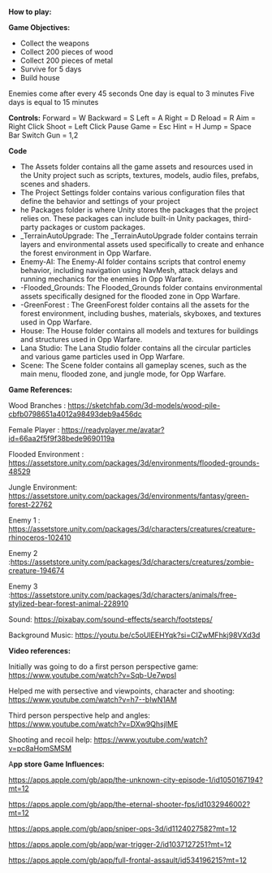 **How to play:**

**Game Objectives:**
- Collect the weapons
- Collect 200 pieces of wood
- Collect 200 pieces of metal
- Survive for 5 days
- Build house

Enemies come after every 45 seconds
One day is equal to 3 minutes
Five days is equal to 15 minutes

**Controls:**
Forward = W
Backward = S
Left = A
Right = D
Reload = R
Aim = Right Click
Shoot = Left Click
Pause Game = Esc
Hint = H
Jump = Space Bar
Switch Gun = 1,2

**Code**
- The Assets folder contains all the game assets and resources used in the Unity project such as scripts, textures, models, audio files, prefabs, scenes and shaders.
- The Project Settings folder contains various configuration files that define the behavior and settings of your project
- he Packages folder is where Unity stores the packages that the project relies on. These packages can include built-in Unity packages, third-party packages or custom packages.
- _TerrainAutoUpgrade: The _TerrainAutoUpgrade folder contains terrain layers and environmental assets used specifically to create and enhance the forest environment in Opp Warfare.
- Enemy-AI: The Enemy-AI folder contains scripts that control enemy behavior, including navigation using NavMesh, attack delays and running mechanics for the enemies in Opp Warfare.
- -Flooded_Grounds: The Flooded_Grounds folder contains environmental assets specifically designed for the flooded zone in Opp Warfare.
- -GreenForest : The GreenForest folder contains all the assets for the forest environment, including bushes, materials, skyboxes, and textures used in Opp Warfare.
- House: The House folder contains all models and textures for buildings and structures used in Opp Warfare.
- Lana Studio: The Lana Studio folder contains all the circular particles and various game particles used in Opp Warfare.
- Scene: The Scene folder contains all gameplay scenes, such as the main menu, flooded zone, and jungle mode, for Opp Warfare.


**Game References:**

Wood Branches : https://sketchfab.com/3d-models/wood-pile-cbfb0798651a4012a98493deb9a456dc

Female Player : https://readyplayer.me/avatar?id=66aa2f5f9f38bede9690119a

Flooded Environment : https://assetstore.unity.com/packages/3d/environments/flooded-grounds-48529

Jungle Environment: https://assetstore.unity.com/packages/3d/environments/fantasy/green-forest-22762

Enemy 1 : https://assetstore.unity.com/packages/3d/characters/creatures/creature-rhinoceros-102410

Enemy 2 :https://assetstore.unity.com/packages/3d/characters/creatures/zombie-creature-194674

Enemy 3 :https://assetstore.unity.com/packages/3d/characters/animals/free-stylized-bear-forest-animal-228910

Sound: https://pixabay.com/sound-effects/search/footsteps/

Background Music: https://youtu.be/c5oUlEEHYqk?si=CIZwMFhkj98VXd3d


**Video references:**

Initially was going to do a first person perspective game: https://www.youtube.com/watch?v=Sqb-Ue7wpsI

Helped me with persective and viewpoints, character and shooting: https://www.youtube.com/watch?v=h7--bIwN1AM

Third person perspective help and angles: https://www.youtube.com/watch?v=DXw9QhsjlME

Shooting and recoil help: https://www.youtube.com/watch?v=pc8aHomSMSM


A**pp store Game Influences:**

https://apps.apple.com/gb/app/the-unknown-city-episode-1/id1050167194?mt=12

https://apps.apple.com/gb/app/the-eternal-shooter-fps/id1032946002?mt=12

https://apps.apple.com/gb/app/sniper-ops-3d/id1124027582?mt=12

https://apps.apple.com/gb/app/war-trigger-2/id1037127251?mt=12

https://apps.apple.com/gb/app/full-frontal-assault/id534196215?mt=12

